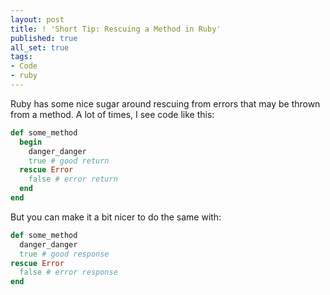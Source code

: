 ```yaml
---
layout: post
title: ! 'Short Tip: Rescuing a Method in Ruby'
published: true
all_set: true
tags:
- Code
- ruby
---
```


Ruby has some nice sugar around rescuing from errors that may be thrown from a
method.  A lot of times, I see code like this:

``` ruby
def some_method
  begin
    danger_danger
    true # good return
  rescue Error
    false # error return
  end
end
```

But you can make it a bit nicer to do the same with:

``` ruby
def some_method
  danger_danger
  true # good response
rescue Error
  false # error response
end
```
